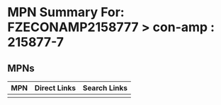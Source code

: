 



# MPN Summary For: FZECONAMP2158777 > con-amp : 215877-7

## MPNs
  

|MPN|Direct Links|Search Links|
| :--- | :--- | :--- |
||||
